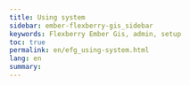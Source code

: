 ```yaml
---
title: Using system
sidebar: ember-flexberry-gis_sidebar
keywords: Flexberry Ember Gis, admin, setup
toc: true
permalink: en/efg_using-system.html
lang: en
summary: 
---
```

